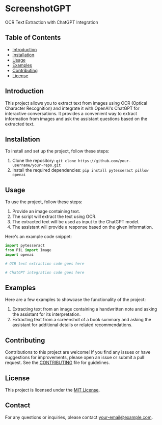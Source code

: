 # ScreenshotGPT

OCR Text Extraction with ChatGPT Integration

## Table of Contents

- [Introduction](#introduction)
- [Installation](#installation)
- [Usage](#usage)
- [Examples](#examples)
- [Contributing](#contributing)
- [License](#license)

## Introduction

This project allows you to extract text from images using OCR (Optical Character Recognition) and integrate it with OpenAI's ChatGPT for interactive conversations. It provides a convenient way to extract information from images and ask the assistant questions based on the extracted text.

## Installation

To install and set up the project, follow these steps:

1. Clone the repository: `git clone https://github.com/your-username/your-repo.git`
2. Install the required dependencies: `pip install pytesseract pillow openai`

## Usage

To use the project, follow these steps:

1. Provide an image containing text.
2. The script will extract the text using OCR.
3. The extracted text will be used as input to the ChatGPT model.
4. The assistant will provide a response based on the given information.

Here's an example code snippet:

```python
import pytesseract
from PIL import Image
import openai

# OCR text extraction code goes here

# ChatGPT integration code goes here 
```

## Examples

Here are a few examples to showcase the functionality of the project:

1. Extracting text from an image containing a handwritten note and asking the assistant for its interpretation.
2. Extracting text from a screenshot of a book summary and asking the assistant for additional details or related recommendations.

## Contributing

Contributions to this project are welcome! If you find any issues or have suggestions for improvements, please open an issue or submit a pull request. See the [CONTRIBUTING](CONTRIBUTING.md) file for guidelines.

## License

This project is licensed under the [MIT License](LICENSE).

## Contact

For any questions or inquiries, please contact [your-email@example.com](mailto:your-email@example.com).
